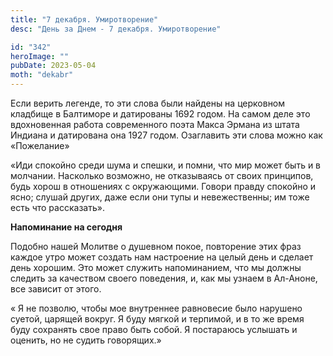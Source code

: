 ```yaml
---
title: "7 декабря. Умиротворение"
desc: "День за Днем - 7 декабря. Умиротворение"

id: "342"
heroImage: ""
pubDate: 2023-05-04
moth: "dekabr"
---
```


Если верить легенде, то эти слова были найдены на церковном кладбище в
Балтиморе и датированы 1692 годом. На самом деле это вдохновенная работа
современного поэта Макса Эрмана из штата Индиана и датирована она 1927 годом.
Озаглавить эти слова можно как «Пожелание»

«Иди спокойно среди шума и спешки, и помни, что мир может быть и в молчании.
Насколько возможно, не отказываясь от своих принципов, будь хорош в отношениях
с окружающими. Говори правду спокойно и ясно; слушай других, даже если они
тупы и невежественны; им тоже есть что рассказать».

**Напоминание на сегодня**

Подобно нашей Молитве о душевном покое, повторение этих фраз каждое утро может
создать нам настроение на целый день и сделает день хорошим. Это может служить
напоминанием, что мы должны следить за качеством своего поведения, и, как мы
узнаем в Ал-Аноне, все зависит от этого.

« Я не позволю, чтобы мое внутреннее равновесие было нарушено суетой, царящей
вокруг. Я буду мягкой и терпимой, и в то же время буду сохранять свое право
быть собой. Я постараюсь услышать и оценить, но не судить говорящих.»
